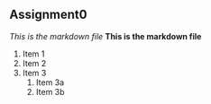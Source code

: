 ## Assignment0
*This is the markdown file*
**This is the markdown file**
1. Item 1
2. Item 2
3. Item 3
    1. Item 3a
    1. Item 3b
